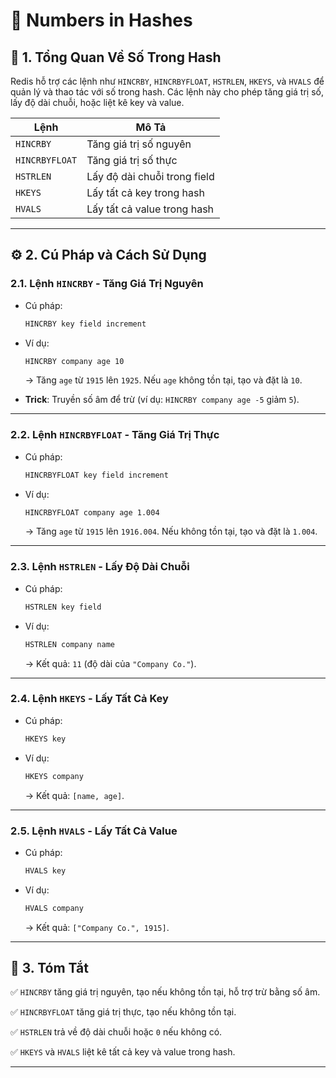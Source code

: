 # 🔢 Numbers in Hashes

## 📝 1. Tổng Quan Về Số Trong Hash

Redis hỗ trợ các lệnh như `HINCRBY`, `HINCRBYFLOAT`, `HSTRLEN`, `HKEYS`, và `HVALS` để quản lý và thao tác với số trong hash. Các lệnh này cho phép tăng giá trị số, lấy độ dài chuỗi, hoặc liệt kê key và value.

| **Lệnh**         | **Mô Tả**                          |
|-------------------|------------------------------------|
| `HINCRBY`        | Tăng giá trị số nguyên             |
| `HINCRBYFLOAT`   | Tăng giá trị số thực               |
| `HSTRLEN`        | Lấy độ dài chuỗi trong field       |
| `HKEYS`          | Lấy tất cả key trong hash          |
| `HVALS`          | Lấy tất cả value trong hash        |

---

## ⚙️ 2. Cú Pháp và Cách Sử Dụng

### 2.1. Lệnh `HINCRBY` - Tăng Giá Trị Nguyên

- Cú pháp:

  ```sh
  HINCRBY key field increment
  ```

- Ví dụ:

  ```sh
  HINCRBY company age 10
  ```
  
  -> Tăng `age` từ `1915` lên `1925`. Nếu `age` không tồn tại, tạo và đặt là `10`.

- **Trick**: Truyền số âm để trừ (ví dụ: `HINCRBY company age -5` giảm `5`).

---

### 2.2. Lệnh `HINCRBYFLOAT` - Tăng Giá Trị Thực

- Cú pháp:

  ```sh
  HINCRBYFLOAT key field increment
  ```

- Ví dụ:

  ```sh
  HINCRBYFLOAT company age 1.004
  ```
  
  -> Tăng `age` từ `1915` lên `1916.004`. Nếu không tồn tại, tạo và đặt là `1.004`.

---

### 2.3. Lệnh `HSTRLEN` - Lấy Độ Dài Chuỗi

- Cú pháp:

  ```sh
  HSTRLEN key field
  ```

- Ví dụ:

  ```sh
  HSTRLEN company name
  ```
  
  -> Kết quả: `11` (độ dài của `"Company Co."`).

---

### 2.4. Lệnh `HKEYS` - Lấy Tất Cả Key

- Cú pháp:

  ```sh
  HKEYS key
  ```

- Ví dụ:

  ```sh
  HKEYS company
  ```
  
  -> Kết quả: `[name, age]`.

---

### 2.5. Lệnh `HVALS` - Lấy Tất Cả Value

- Cú pháp:

  ```sh
  HVALS key
  ```

- Ví dụ:

  ```sh
  HVALS company
  ```
  
  -> Kết quả: `["Company Co.", 1915]`.

---

## 📌 3. Tóm Tắt

✅ `HINCRBY` tăng giá trị nguyên, tạo nếu không tồn tại, hỗ trợ trừ bằng số âm.

✅ `HINCRBYFLOAT` tăng giá trị thực, tạo nếu không tồn tại.

✅ `HSTRLEN` trả về độ dài chuỗi hoặc `0` nếu không có.

✅ `HKEYS` và `HVALS` liệt kê tất cả key và value trong hash.

---
